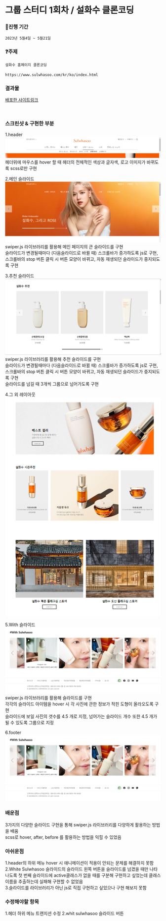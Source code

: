 # 그룹 스터디 1회차 / 설화수 클론코딩

### :calendar:진행 기간

```
2023년 5월4일 ~ 5월21일 
```

### :question:주제

```
설화수 홈페이지 클론코딩

https://www.sulwhasoo.com/kr/ko/index.html

```

### 결과물 

[배포한 사이트링크](https://melodic-meringue-5e3aee.netlify.app/#/)

<br>

### 스크린샷 & 구현한 부분

1.header  
![image](https://github.com/7581058/clone-sulwhasoo/blob/main/screenshots/header.png?raw=true)
헤더위에 마우스를 hover 할 때 헤더의 전체적인 색상과 글자색, 로고 이미지가 바뀌도록 scss로만 구현 

2.메인 슬라이드   
![image](https://github.com/7581058/clone-sulwhasoo/blob/main/screenshots/mainslide.png?raw=true)  
swiper.js 라이브러리를 활용해 메인 페이지의 큰 슬라이드를 구현   
슬라이드가 변경될때마다 (다음슬라이드로 바뀔 때) 스크롤바가 증가하도록 js로 구현,  
스크롤바의 stop 버튼 클릭 시 버튼 모양이 바뀌고, 자동 재생되던 슬라이드가 중지되도록 구현 


3.추천 슬라이드   
![image](https://github.com/7581058/clone-sulwhasoo/blob/main/screenshots/recomandslide.png?raw=true)
swiper.js 라이브러리를 활용해 추천 슬라이드를 구현   
슬라이드가 변경될때마다 (다음슬라이드로 바뀔 때) 스크롤바가 증가하도록 js로 구현,  
스크롤바의 stop 버튼 클릭 시 버튼 모양이 바뀌고, 자동 재생되던 슬라이드가 중지되도록 구현   
슬라이드를 넘길 때 3개씩 그룹으로 넘어가도록 구현 


4.그 외 레이아웃   
![image](https://github.com/7581058/clone-sulwhasoo/blob/main/screenshots/layout.png?raw=true)  


5.With 슬라이드   
![image](https://github.com/7581058/clone-sulwhasoo/blob/main/screenshots/social_footer.png?raw=true)  
swiper.js 라이브러리를 활용해 슬라이드를 구현  
각각의 슬라이드 아이템을 hover 시 각 사진에 관한 정보가 적힌 도형이 올라오도록 구현  
슬라이드에 보일 사진의 갯수를 4.5 개로 지정, 넘어가는 슬라이드 개수 또한 4.5 개가 될 수 있도록 그룹으로 지정  

6.footer  
![image](https://github.com/7581058/clone-sulwhasoo/blob/main/screenshots/social_footer.png?raw=true)


### 배운점 
3가지의 다양한 슬라이드 구현을 통해 swiper.js 라이브러리를 다양하게 활용하는 방법을 배움  
scss로 hover, after, before 를 활용하는 방법을 익힐 수 있었음 


### 아쉬운점
1.header의 하위 메뉴 hover 시 애니메이션이 적용이 안되는 문제를 해결하지 못함  
2.White Sulwhasoo 슬라이드의 슬라이드 왼쪽 버튼을 슬라이드를 넘겼을 때만 나타나도록 첫 번째 슬라이드에 active클래스가 없을 때를 구분해 구현하고 싶었는데 클래스 이름을 추출하는데 실패해 구현할 수 없었음  
3.슬라이드를 라이브러리가 아닌 js로 직접 구현하고 싶었으나 구현 해보지 못함 

### 수정해야할 항목 
1.헤더 하위 메뉴 트랜지션 수정 
2.whit sulwhasoo 슬라이드 버튼 

